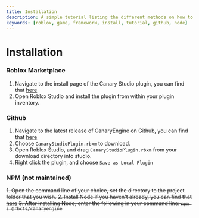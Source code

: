 ```yaml
---
title: Installation
description: A simple tutorial listing the different methods on how to install CanaryEngine
keywords: [roblox, game, framework, install, tutorial, github, node]
---
```


# Installation

### Roblox Marketplace

1. Navigate to the install page of the Canary Studio plugin, you can find that [here](https://create.roblox.com/marketplace/asset/12591143042/Canary-Studio)
2. Open Roblox Studio and install the plugin from within your plugin inventory.

### Github

1. Navigate to the latest release of CanaryEngine on Github, you can find that [here](https://github.com/canary-development/CanaryEngine/releases/)
2. Choose `CanaryStudioPlugin.rbxm` to download.
3. Open Roblox Studio, and drag `CanaryStudioPlugin.rbxm` from your download directory into studio.
4. Right click the plugin, and choose `Save as Local Plugin`

### NPM (not maintained)

~~1. Open the command line of your choice, set the directory to the project folder that you wish.~~
~~2. Install Node if you haven't already, you can find that [here](https://nodejs.org/en/download)~~
~~3. After installing Node, enter the following in your command line: `npm i @rbxts/canaryengine`~~